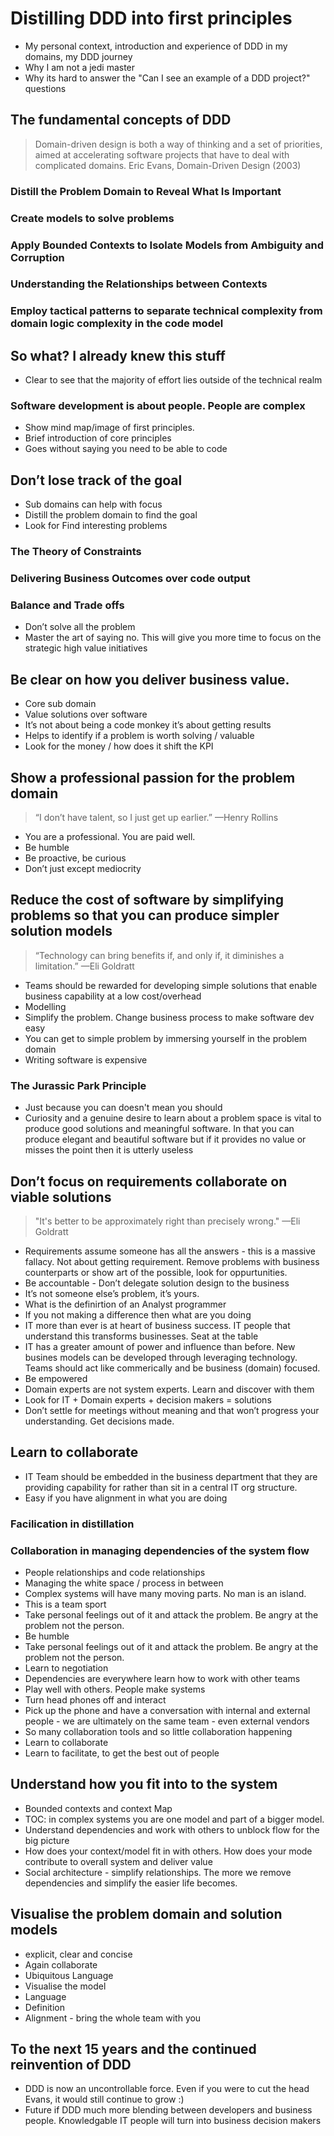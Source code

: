 # Distilling DDD into first principles

* My personal context, introduction and experience of DDD in my domains, my DDD journey
* Why I am not a jedi master
* Why its hard to answer the "Can I see an example of a DDD project?" questions 

## The fundamental concepts of DDD

> Domain-driven design is both a way of thinking and a set of priorities, aimed at accelerating software projects that have to deal with complicated domains. Eric Evans, Domain-Driven Design (2003)

### Distill the Problem Domain to Reveal What Is Important

### Create models to solve problems

### Apply Bounded Contexts to Isolate Models from Ambiguity and Corruption

### Understanding the Relationships between Contexts

### Employ tactical patterns to separate technical complexity from domain logic complexity in the code model

## So what? I already knew this stuff

 * Clear to see that the majority of effort lies outside of the technical realm

### Software development is about people. People are complex

* Show mind map/image of first principles.
* Brief introduction of core principles
* Goes without saying you need to be able to code

## Don’t lose track of the goal

 * Sub domains can help with focus
 * Distill the problem domain to find the goal    
 * Look for Find interesting problems 

### The Theory of Constraints

### Delivering Business Outcomes over code output

### Balance and Trade offs

 * Don’t solve all the problem
 * Master the art of saying no. This will give you more time to focus on the strategic high value initiatives 

## Be clear on how you deliver business value.

  * Core sub domain
  * Value solutions over software
  * It’s not about being a code monkey it’s about getting results
  * Helps to identify if a problem is worth solving / valuable 
  * Look for the money / how does it shift the KPI

## Show a professional passion for the problem domain

  > “I don’t have talent, so I just get up earlier.” —Henry Rollins

  * You are a professional. You are paid well.
  * Be humble
  * Be proactive, be curious 
  * Don’t just except mediocrity
 

## Reduce the cost of software by simplifying problems so that you can produce simpler solution models

> “Technology can bring benefits if, and only if, it diminishes a limitation.” —Eli Goldratt

 * Teams should be rewarded for developing simple solutions that enable business capability at a low cost/overhead
 * Modelling 
 * Simplify the problem. Change business process to make software dev easy
 * You can get to simple problem by immersing yourself in the problem domain
 * Writing software is expensive
 
 ### The Jurassic Park Principle
 
 * Just because you can doesn't mean you should
 * Curiosity and a genuine desire to learn about a problem space is vital to produce good solutions and meaningful software. In that you can produce elegant and beautiful software but if it provides no value or misses the point then it is utterly useless

## Don’t focus on requirements collaborate on viable solutions

> "It's better to be approximately right than precisely wrong." —Eli Goldratt 

 * Requirements assume someone has all the answers - this is a massive fallacy. Not about getting requirement. Remove problems with business counterparts or show art of the possible, look for oppurtunities.
 * Be accountable - Don’t delegate solution design to the business
 * It’s not someone else’s problem, it’s yours.
 * What is the definirtion of an Analyst programmer
 * If you  not making a difference then what are you doing 
 * IT more than ever is at heart of business success. IT people that understand this transforms businesses. Seat at the table
 * IT has a greater amount of power and influence than before. New busines models can be developed through leveraging technology. Teams should act like commerically and be business (domain) focused.
 * Be empowered
 * Domain experts are not system experts. Learn and discover with them
 * Look for IT + Domain experts + decision makers = solutions
 * Don’t settle for meetings without meaning and that won’t progress your understanding. Get decisions made. 

## Learn to collaborate

 * IT Team should be embedded in the business department that they are providing capability for rather than sit in a central IT org structure.
 * Easy if you have alignment in what you are doing

### Facilication in distillation

### Collaboration in managing dependencies of the system flow

  * People relationships and code relationships
  * Managing the white space / process in between
  * Complex systems will have many moving parts. No man is an island.
  * This is a team sport
  * Take personal feelings out of it and attack the problem. Be angry at the problem not the person.
  * Be humble 
  * Take personal feelings out of it and attack the problem. Be angry at the problem not the person.
  * Learn to negotiation 
  * Dependencies are everywhere learn how to work with other teams
  * Play well with others. People make systems
  * Turn head phones off and interact
  * Pick up the phone and have a conversation with internal and external people - we are ultimately on the same team - even external vendors
  * So many collaboration tools and so little collaboration happening 
  * Learn to collaborate
  * Learn to facilitate, to get the best out of people

## Understand how you fit into to the  system
  
  * Bounded contexts and context Map
  * TOC: in complex systems you are one model and part of a bigger model.
  * Understand dependencies and work with others to unblock flow for the big picture
  * How does your context/model fit in with others. How does your mode contribute to overall system and deliver value
  * Social architecture - simplify relationships. The more we remove dependencies and simplify the easier life becomes.


## Visualise the problem domain and solution models
  * explicit, clear and concise
  * Again collaborate 
  * Ubiquitous Language 
  * Visualise the model
  * Language
  * Definition  
  * Alignment - bring the whole team with you 

## To the next 15 years and the continued reinvention of DDD

* DDD is now an uncontrollable force. Even if you were to cut the head Evans, it would still continue to grow :)
* Future if DDD much more blending between developers and business people. Knowledgable IT people will turn into business decision makers
